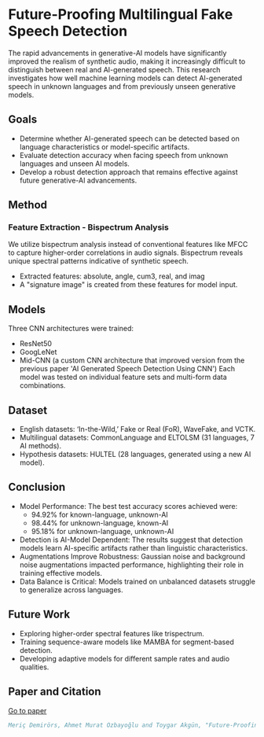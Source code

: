 # Future-Proofing Multilingual Fake Speech Detection

The rapid advancements in generative-AI models have significantly improved the realism of synthetic audio, making it increasingly difficult to distinguish between real and AI-generated speech. This research investigates how well machine learning models can detect AI-generated speech in unknown languages and from previously unseen generative models. 

## Goals
* Determine whether AI-generated speech can be detected based on language characteristics or model-specific artifacts.
* Evaluate detection accuracy when facing speech from unknown languages and unseen AI models.
* Develop a robust detection approach that remains effective against future generative-AI advancements. 

## Method

### Feature Extraction - Bispectrum Analysis
We utilize bispectrum analysis instead of conventional features like MFCC to capture higher-order correlations in audio signals. Bispectrum reveals unique spectral patterns indicative of synthetic speech.  
* Extracted features: absolute, angle, cum3, real, and imag  
* A "signature image" is created from these features for model input.

## Models
Three CNN architectures were trained:
* ResNet50 
* GoogLeNet 
* Mid-CNN (a custom CNN architecture that improved version from the previous paper 'AI Generated Speech Detection Using CNN') 
Each model was tested on individual feature sets and multi-form data combinations.

## Dataset
* English datasets: ‘In-the-Wild,’ Fake or Real (FoR), WaveFake, and VCTK. 
* Multilingual datasets: CommonLanguage and ELTOLSM (31 languages, 7 AI methods).  
* Hypothesis datasets: HULTEL (28 languages, generated using a new AI model).

## Conclusion
* Model Performance: The best test accuracy scores achieved were:  
  * 94.92% for known-language, unknown-AI  
  * 98.44% for unknown-language, known-AI  
  * 95.18% for unknown-language, unknown-AI   
* Detection is AI-Model Dependent: The results suggest that detection models learn AI-specific artifacts rather than linguistic characteristics.  
* Augmentations Improve Robustness: Gaussian noise and background noise augmentations impacted performance, highlighting their role in training effective models.  
* Data Balance is Critical: Models trained on unbalanced datasets struggle to generalize across languages.  

## Future Work
* Exploring higher-order spectral features like trispectrum. 
* Training sequence-aware models like MAMBA for segment-based detection. 
* Developing adaptive models for different sample rates and audio qualities.

## Paper and Citation
[Go to paper](materials/Future-Proofing&#32;Multilingual&#32;Fake&#32;Speech&#32;Detection.pdf)
```bibtex
Meriç Demirörs, Ahmet Murat Özbayoğlu and Toygar Akgün, "Future-Proofing Multilingual Fake Speech Detection", 2025
```
